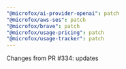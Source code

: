 ```yaml
---
"@microfox/ai-provider-openai": patch
"@microfox/aws-ses": patch
"@microfox/brave": patch
"@microfox/usage-pricing": patch
"@microfox/usage-tracker": patch
---
```


Changes from PR #334: updates
